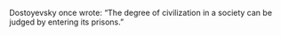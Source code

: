 Dostoyevsky once wrote: “The degree of civilization in a society can be judged by entering its prisons.”